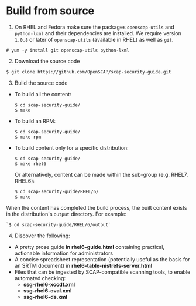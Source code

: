 # Build from source

1. On RHEL and Fedora make sure the packages `openscap-utils` and `python-lxml` and their dependencies are installed. We require version `1.0.8` or later of `openscap-utils` (available in RHEL) as well as `git`. 

 `# yum -y install git openscap-utils python-lxml`

2. Download the source code 

 `$ git clone https://github.com/OpenSCAP/scap-security-guide.git`

3. Build the source code  
  * To build all the content:  
  
    `$ cd scap-security-guide/`  
    `$ make`  

  * To build an RPM:  
  
    `$ cd scap-security-guide/`  
    `$ make rpm`  

  * To build content only for a specific distribution:  
  
    `$ cd scap-security-guide/`  
    `$ make rhel6`  

      Or alternatively, content can be made within the sub-group (e.g. RHEL7, RHEL6):  
  
    `$ cd scap-security-guide/RHEL/6/`  
    `$ make`  

      
  When the content has completed the build process, the built content exists in the distribution's `output` directory. For example:  
  
    `$ cd scap-security-guide/RHEL/6/output`  
  
4. Discover the following:  
 * A pretty prose guide **in rhel6-guide.html** containing practical, actionable information for administrators 
 * A concise spreadsheet representation (potentially useful as the basis for an SRTM document) in **rhel6-table-nistrefs-server.html**
 * Files that can be ingested by SCAP-compatible scanning tools, to enable automated checking:  
    * **ssg-rhel6-xccdf.xml**
    * **ssg-rhel6-oval.xml**
    * **ssg-rhel6-ds.xml**
